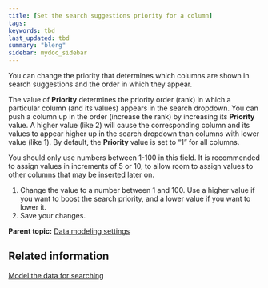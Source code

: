 ```yaml
---
title: [Set the search suggestions priority for a column]
tags: 
keywords: tbd
last_updated: tbd
summary: "blerg"
sidebar: mydoc_sidebar
---
```

You can change the priority that determines which columns are shown in search suggestions and the order in which they appear.

The value of **Priority** determines the priority order (rank) in which a particular column (and its values) appears in the search dropdown. You can push a column up in the order (increase the rank) by increasing its **Priority** value. A higher value (like 2) will cause the corresponding column and its values to appear higher up in the search dropdown than columns with lower value (like 1). By default, the **Priority** value is set to “1” for all columns.

You should only use numbers between 1-100 in this field. It is recommended to assign values in increments of 5 or 10, to allow room to assign values to other columns that may be inserted later on.

1.   Change the value to a number between 1 and 100. Use a higher value if you want to boost the search priority, and a lower value if you want to lower it.
2.   Save your changes.

**Parent topic:** [Data modeling settings](../../admin/data_modeling/data_modeling_settings.html)

## Related information  


[Model the data for searching](semantic_modeling.html#)
